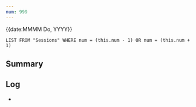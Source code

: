 ```yaml
---
num: 999
---
```

{{date:MMMM Do, YYYY}}
```dataview
LIST FROM "Sessions" WHERE num = (this.num - 1) OR num = (this.num + 1)
```

## Summary


## Log
- 